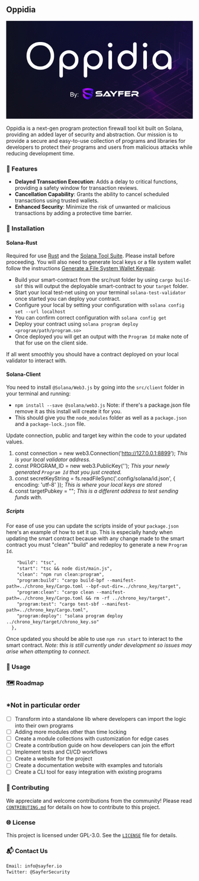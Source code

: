 ## Oppidia

![logo](assets/logo.png)

Oppidia is a next-gen program protection firewall tool kit built on Solana, providing an added layer of security and
abstraction.
Our mission is to provide a secure and easy-to-use collection of programs and libraries for developers to protect their
programs and users from malicious attacks while reducing development time.

### 🌟 Features

- **Delayed Transaction Execution**: Adds a delay to critical functions, providing a safety window for transaction
  reviews.
- **Cancellation Capability**: Grants the ability to cancel scheduled transactions using trusted wallets.
- **Enhanced Security**: Minimize the risk of unwanted or malicious transactions by adding a protective time barrier.

### 🔧 Installation

#### Solana-Rust
Required for use [Rust](https://www.rust-lang.org/tools/install) and the [Solana Tool Suite](https://docs.solana.com/cli/install-solana-cli-tools). 
Please install before proceeding. You will also need to generate local keys or a file system wallet follow the instructions [Generate a File System Wallet Keypair](https://docs.solana.com/wallet-guide/file-system-wallet). 


- Build your smart-contract from the src/rust folder by using `cargo build-sbf` this will output the deployable smart-contract to your `target` folder.
- Start your local test-net using on your terminal `solana-test-validator` once started you can deploy your contract.
- Configure your local by setting your configuration with `solana config set --url localhost`
- You can confirm correct configuration with `solana config get`
- Deploy your contract using `solana program deploy <program/path/program.so>`
- Once deployed you will get an output with the `Program Id` make note of that for use on the client side. 

If all went smoothly you should have a contract deployed on your local validator to interact with.

#### Solana-Client
You need to install `@Solana/Web3.js` by going into the `src/client` folder in your terminal and running:
- `npm install --save @solana/web3.js`
Note: if there's a package.json file remove it as this install will create it for you.
- This should give you the `node_modules` folder as well as a `package.json` and a `package-lock.json` file.

Update connection, public and target key within the code to your updated values.

1. const connection = new web3.Connection('<http://127.0.0.1:8899>'); *This is your local validator address.*
2. const PROGRAM_ID = new web3.PublicKey('<Program Id>'); *This your newly generated `Program Id` that you just created.*
3. const secretKeyString = fs.readFileSync('.config/solana/id.json', { encoding: 'utf-8' }); *This is where your local keys are stored*
4. const targetPubkey = "<test-key-address>"; *This is a different address to test sending funds with.*

##### Scripts
For ease of use you can update the scripts inside of your `package.json` here's an example of how to set it up.
This is especially handy when updating the smart contract because with any change made to the smart contract you must
"clean" "build" and redeploy to generate a new `Program Id`.

```"scripts": {
    "build": "tsc",
    "start": "tsc && node dist/main.js",
    "clean": "npm run clean:program",
    "program:build": "cargo build-bpf --manifest-path=../chrono_key/Cargo.toml --bpf-out-dir=../chrono_key/target",
    "program:clean": "cargo clean --manifest-path=../chrono_key/Cargo.toml && rm -rf ../chrono_key/target",
    "program:test": "cargo test-sbf --manifest-path=../chrono_key/Cargo.toml",
    "program:deploy": "solana program deploy ../chrono_key/target/chrono_key.so"
  },
  ```

Once updated you should be able to use `npm run start` to interact to the smart contract.
*Note: this is still currently under development so issues may arise when attempting to connect*.

### 📝 Usage


### 🗺️ Roadmap
<small>*Not in particular order</small>
- 
- [ ] Transform into a standalone lib where developers can import the logic into their own programs
- [ ] Adding more modules other than time locking
- [ ] Create a module collections with customization for edge cases
- [ ] Create a contribution guide on how developers can join the effort
- [ ] Implement tests and CI/CD workflows
- [ ] Create a website for the project
- [ ] Create a documentation website with examples and tutorials
- [ ] Create a CLI tool for easy integration with existing programs

### 📣 Contributing

We appreciate and welcome contributions from the community! 
Please read [`CONTRIBUTING.md`](CONTRIBUTING.md) for details on how to contribute to this project.

### 🌐 License

This project is licensed under GPL-3.0. See the [`LICENSE`](LICENSE) file for details.

### 📬 Contact Us

```
Email: info@sayfer.io
Twitter: @SayferSecurity
```
